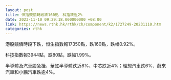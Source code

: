 ```yaml
---
layout: post
title: 恒指競價時段跌160點　科指跌近2%
date: 2023-11-10 09:29:18.000000000 +08:00
link: https://news.rthk.hk/rthk/ch/component/k2/1727249-20231110.htm
categories: rthk
---
```


港股競價時段下跌，恒生指數報17350點，跌160點，跌幅0.92%。

科技指數報3944點，跌80點，跌幅1.99%。

半導體及汽車股急挫，華虹半導體跌近8%，中芯跌近4%；理想汽車跌6%、蔚來汽車和小鵬汽車跌逾4%。
